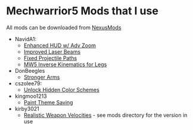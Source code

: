 # Mechwarrior5 Mods that I use

All mods can be downloaded from [NexusMods](https://www.nexusmods.com/mechwarrior5mercenaries/mods/)

* NavidA1:
  * [Enhanced HUD w/ Adv Zoom](https://www.nexusmods.com/mechwarrior5mercenaries/mods/21)
  * [Improved Laser Beams](https://www.nexusmods.com/mechwarrior5mercenaries/mods/71)
  * [Fixed Projectile Paths](https://www.nexusmods.com/mechwarrior5mercenaries/mods/79)
  * [MW5 Inverse Kinematics for Legs](https://www.nexusmods.com/mechwarrior5mercenaries/mods/29)
* DonBeegles
  * [Stronger Arms](https://www.nexusmods.com/mechwarrior5mercenaries/mods/62)
* cszolee79:
  * [Unlock Hidden Color Schemes](https://www.nexusmods.com/mechwarrior5mercenaries/mods/51)
* kingmoo1213
  * [Paint Theme Saving](https://www.nexusmods.com/mechwarrior5mercenaries/mods/34)
* kirby3021
  * [Realistic Weapon Velocities](https://www.nexusmods.com/mechwarrior5mercenaries/mods/17) - see mods directory for the version in use
